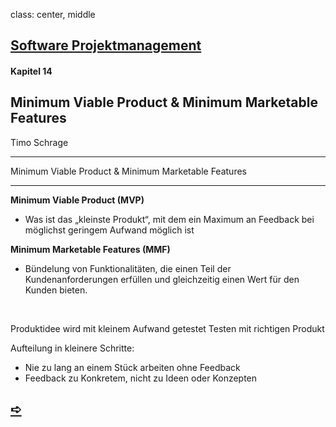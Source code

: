 class: center, middle

## [Software Projektmanagement](index.html)

#### Kapitel 14

## Minimum Viable Product & Minimum Marketable Features
Timo Schrage

---
Minimum Viable Product & Minimum Marketable Features

----

**Minimum Viable Product (MVP)**
* Was ist das „kleinste Produkt“, mit dem ein Maximum an Feedback bei möglichst geringem Aufwand möglich ist

**Minimum Marketable Features (MMF)**
* Bündelung von Funktionalitäten, die einen Teil der Kundenanforderungen erfüllen und gleichzeitig einen Wert für den Kunden bieten.

</br>

Produktidee wird mit kleinem Aufwand getestet Testen mit richtigen Produkt

  Aufteilung in kleinere Schritte:
  * Nie zu lang an einem Stück arbeiten ohne Feedback
  * Feedback zu Konkretem, nicht zu Ideen oder Konzepten

## [&#10154;](?url=15.kapitel.md)
